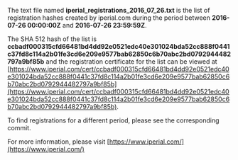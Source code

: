 The text file named **iperial_registrations_2016_07_26.txt** is the list of registration hashes created by iperial.com during the period between **2016-07-26 00:00:00Z** and **2016-07-26 23:59:59Z**.

The SHA 512 hash of the list is **ccbadf000315cfd66481bd4dd92e0521edc40e301024bda52cc888f0441c37fd8c114a2b01fe3cd6e209e9577bab62850c6b70abc2bd0792944482797a9bf85b** and the registration certificate for the list can be viewed at [https://www.iperial.com/cert/ccbadf000315cfd66481bd4dd92e0521edc40e301024bda52cc888f0441c37fd8c114a2b01fe3cd6e209e9577bab62850c6b70abc2bd0792944482797a9bf85b](https://www.iperial.com/cert/ccbadf000315cfd66481bd4dd92e0521edc40e301024bda52cc888f0441c37fd8c114a2b01fe3cd6e209e9577bab62850c6b70abc2bd0792944482797a9bf85b).

To find registrations for a different period, please see the corresponding commit.

For more information, please visit [https://www.iperial.com/](https://www.iperial.com/)
